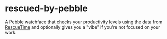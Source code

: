 # rescued-by-pebble
A Pebble watchface that checks your productivity levels using the data from [RescueTime](https://rescuetime.com) and optionally gives you a "vibe" if you're not focused on your work.

